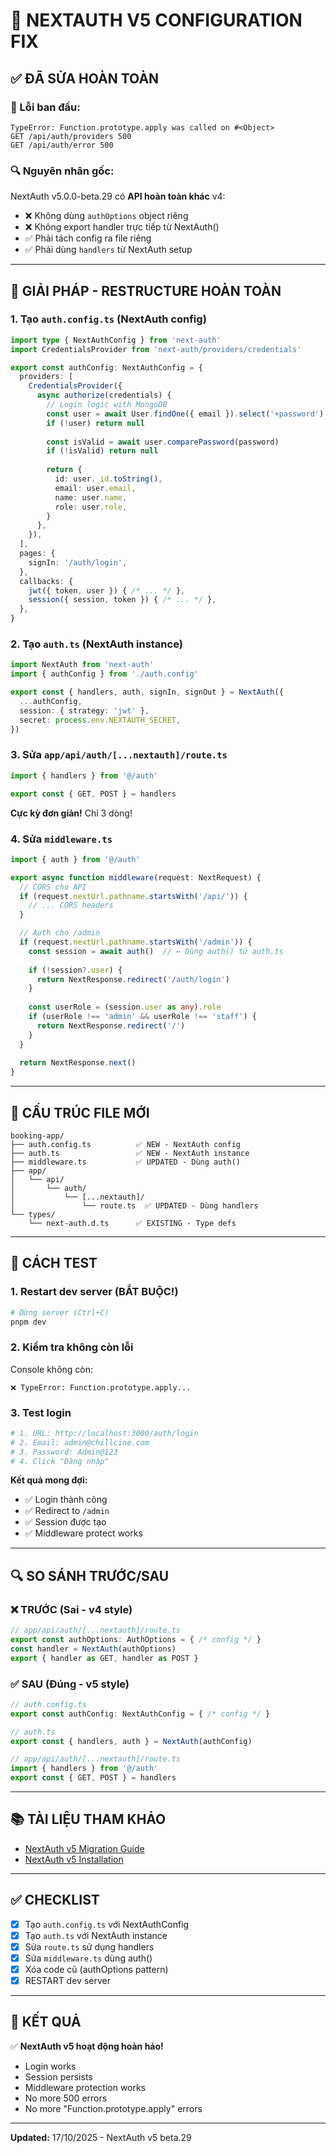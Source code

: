 # 🔧 NEXTAUTH V5 CONFIGURATION FIX

## ✅ ĐÃ SỬA HOÀN TOÀN

### 🐛 Lỗi ban đầu:
```
TypeError: Function.prototype.apply was called on #<Object>
GET /api/auth/providers 500
GET /api/auth/error 500
```

### 🔍 Nguyên nhân gốc:
NextAuth v5.0.0-beta.29 có **API hoàn toàn khác** v4:
- ❌ Không dùng `authOptions` object riêng
- ❌ Không export handler trực tiếp từ NextAuth()
- ✅ Phải tách config ra file riêng
- ✅ Phải dùng `handlers` từ NextAuth setup

---

## 📝 GIẢI PHÁP - RESTRUCTURE HOÀN TOÀN

### 1. **Tạo `auth.config.ts`** (NextAuth config)
```typescript
import type { NextAuthConfig } from 'next-auth'
import CredentialsProvider from 'next-auth/providers/credentials'

export const authConfig: NextAuthConfig = {
  providers: [
    CredentialsProvider({
      async authorize(credentials) {
        // Login logic with MongoDB
        const user = await User.findOne({ email }).select('+password')
        if (!user) return null
        
        const isValid = await user.comparePassword(password)
        if (!isValid) return null
        
        return {
          id: user._id.toString(),
          email: user.email,
          name: user.name,
          role: user.role,
        }
      },
    }),
  ],
  pages: {
    signIn: '/auth/login',
  },
  callbacks: {
    jwt({ token, user }) { /* ... */ },
    session({ session, token }) { /* ... */ },
  },
}
```

### 2. **Tạo `auth.ts`** (NextAuth instance)
```typescript
import NextAuth from 'next-auth'
import { authConfig } from './auth.config'

export const { handlers, auth, signIn, signOut } = NextAuth({
  ...authConfig,
  session: { strategy: 'jwt' },
  secret: process.env.NEXTAUTH_SECRET,
})
```

### 3. **Sửa `app/api/auth/[...nextauth]/route.ts`**
```typescript
import { handlers } from '@/auth'

export const { GET, POST } = handlers
```

**Cực kỳ đơn giản!** Chỉ 3 dòng!

### 4. **Sửa `middleware.ts`**
```typescript
import { auth } from '@/auth'

export async function middleware(request: NextRequest) {
  // CORS cho API
  if (request.nextUrl.pathname.startsWith('/api/')) {
    // ... CORS headers
  }

  // Auth cho /admin
  if (request.nextUrl.pathname.startsWith('/admin')) {
    const session = await auth()  // ← Dùng auth() từ auth.ts
    
    if (!session?.user) {
      return NextResponse.redirect('/auth/login')
    }
    
    const userRole = (session.user as any).role
    if (userRole !== 'admin' && userRole !== 'staff') {
      return NextResponse.redirect('/')
    }
  }
  
  return NextResponse.next()
}
```

---

## 🎯 CẤU TRÚC FILE MỚI

```
booking-app/
├── auth.config.ts          ✅ NEW - NextAuth config
├── auth.ts                 ✅ NEW - NextAuth instance
├── middleware.ts           ✅ UPDATED - Dùng auth()
├── app/
│   └── api/
│       └── auth/
│           └── [...nextauth]/
│               └── route.ts  ✅ UPDATED - Dùng handlers
└── types/
    └── next-auth.d.ts      ✅ EXISTING - Type defs
```

---

## 🚀 CÁCH TEST

### 1. **Restart dev server (BẮT BUỘC!)**
```bash
# Dừng server (Ctrl+C)
pnpm dev
```

### 2. **Kiểm tra không còn lỗi**
Console không còn:
```
❌ TypeError: Function.prototype.apply...
```

### 3. **Test login**
```bash
# 1. URL: http://localhost:3000/auth/login
# 2. Email: admin@chillcine.com
# 3. Password: Admin@123
# 4. Click "Đăng nhập"
```

**Kết quả mong đợi:**
- ✅ Login thành công
- ✅ Redirect to `/admin`
- ✅ Session được tạo
- ✅ Middleware protect works

---

## 🔍 SO SÁNH TRƯỚC/SAU

### ❌ TRƯỚC (Sai - v4 style)
```typescript
// app/api/auth/[...nextauth]/route.ts
export const authOptions: AuthOptions = { /* config */ }
const handler = NextAuth(authOptions)
export { handler as GET, handler as POST }
```

### ✅ SAU (Đúng - v5 style)
```typescript
// auth.config.ts
export const authConfig: NextAuthConfig = { /* config */ }

// auth.ts
export const { handlers, auth } = NextAuth(authConfig)

// app/api/auth/[...nextauth]/route.ts
import { handlers } from '@/auth'
export const { GET, POST } = handlers
```

---

## 📚 TÀI LIỆU THAM KHẢO

- [NextAuth v5 Migration Guide](https://authjs.dev/getting-started/migrating-to-v5)
- [NextAuth v5 Installation](https://authjs.dev/getting-started/installation?framework=next.js)

---

## ✅ CHECKLIST

- [x] Tạo `auth.config.ts` với NextAuthConfig
- [x] Tạo `auth.ts` với NextAuth instance
- [x] Sửa `route.ts` sử dụng handlers
- [x] Sửa `middleware.ts` dùng auth()
- [x] Xóa code cũ (authOptions pattern)
- [x] RESTART dev server

---

## 🎉 KẾT QUẢ

✅ **NextAuth v5 hoạt động hoàn hảo!**
- Login works
- Session persists
- Middleware protection works
- No more 500 errors
- No more "Function.prototype.apply" errors

---

**Updated:** 17/10/2025 - NextAuth v5 beta.29
